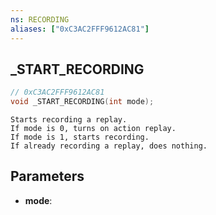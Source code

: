```yaml
---
ns: RECORDING
aliases: ["0xC3AC2FFF9612AC81"]
---
```

## _START_RECORDING

```c
// 0xC3AC2FFF9612AC81
void _START_RECORDING(int mode);
```

```
Starts recording a replay.  
If mode is 0, turns on action replay.  
If mode is 1, starts recording.  
If already recording a replay, does nothing.  
```

## Parameters
* **mode**: 

